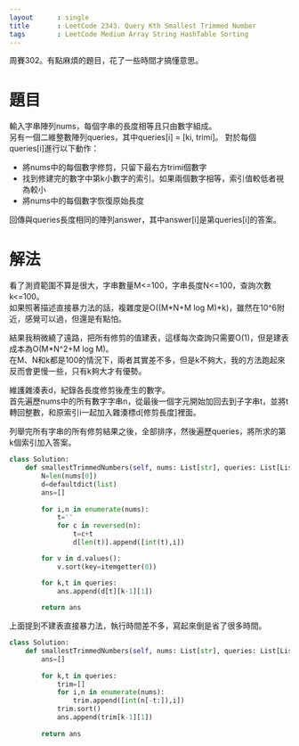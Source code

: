 ```yaml
--- 
layout      : single
title       : LeetCode 2343. Query Kth Smallest Trimmed Number
tags        : LeetCode Medium Array String HashTable Sorting
---
```

周賽302。有點麻煩的題目，花了一些時間才搞懂意思。  

# 題目
輸入字串陣列nums，每個字串的長度相等且只由數字組成。  
另有一個二維整數陣列queries，其中queries[i] = [ki, trimi]。
對於每個queries[i]進行以下動作：  
- 將nums中的每個數字修剪，只留下最右方trimi個數字  
- 找到修建完的數字中第k小數字的索引。如果兩個數字相等，索引值較低者視為較小  
- 將nums中的每個數字恢復原始長度  

回傳與queries長度相同的陣列answer，其中answer[i]是第queries[i]的答案。  

# 解法
看了測資範圍不算是很大，字串數量M<=100，字串長度N<=100，查詢次數k<=100。  
如果照著描述直接暴力法的話，複雜度是O((M\*N\+M log M)*k)，雖然在10^6附近，感覺可以過，但還是有點怕。  

結果我稍微繞了遠路，把所有修剪的值建表，這樣每次查詢只需要O(1)，但是建表成本為O(M\*N^2+M log M)。  
在M、N和k都是100的情況下，兩者其實差不多，但是k不夠大，我的方法跑起來反而會更慢一些，只有k夠大才有優勢。  

維護雜湊表d，紀錄各長度修剪後產生的數字。  
首先遍歷nums中的所有數字字串n，從最後一個字元開始加回去到子字串t，並將t轉回整數，和原索引i一起加入雜湊標d[修剪長度]裡面。  

列舉完所有字串的所有修剪結果之後，全部排序，然後遍歷queries，將所求的第k個索引加入答案。  

```python
class Solution:
    def smallestTrimmedNumbers(self, nums: List[str], queries: List[List[int]]) -> List[int]:
        N=len(nums[0])
        d=defaultdict(list)
        ans=[]
        
        for i,n in enumerate(nums):
            t=''
            for c in reversed(n):
                t=c+t
                d[len(t)].append([int(t),i])

        for v in d.values():
            v.sort(key=itemgetter(0))

        for k,t in queries:
            ans.append(d[t][k-1][1])
            
        return ans
```

上面提到不建表直接暴力法，執行時間差不多，寫起來倒是省了很多時間。  

```python
class Solution:
    def smallestTrimmedNumbers(self, nums: List[str], queries: List[List[int]]) -> List[int]:
        ans=[]
        
        for k,t in queries:
            trim=[]
            for i,n in enumerate(nums):
                trim.append([int(n[-t:]),i])
            trim.sort()
            ans.append(trim[k-1][1])
            
        return ans
```